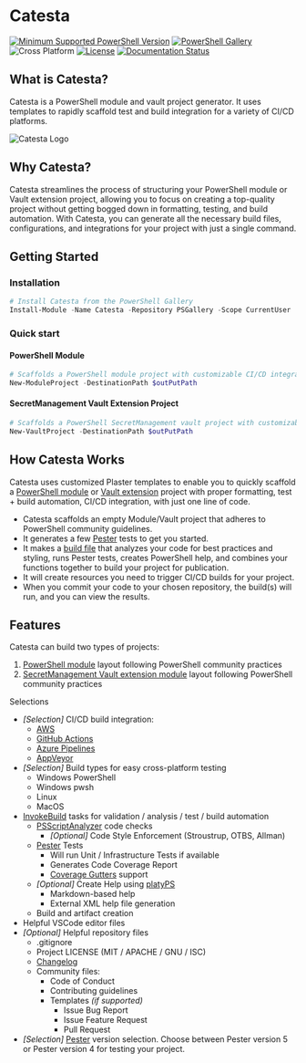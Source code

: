 # Catesta

[![Minimum Supported PowerShell Version](https://img.shields.io/badge/PowerShell-5.1+-purple.svg)](https://github.com/PowerShell/PowerShell) [![PowerShell Gallery][psgallery-img]][psgallery-site] ![Cross Platform](https://img.shields.io/badge/platform-windows%20%7C%20macos%20%7C%20linux-lightgrey) [![License][license-badge]](LICENSE) [![Documentation Status](https://readthedocs.org/projects/rtdtest222222/badge/?version=latest)](https://rtdtest222222.readthedocs.io/en/latest/?badge=latest)

[psgallery-img]:   https://img.shields.io/powershellgallery/dt/Catesta?label=Powershell%20Gallery&logo=powershell
[psgallery-site]:  https://www.powershellgallery.com/packages/Catesta
[license-badge]:   https://img.shields.io/github/license/techthoughts2/Catesta

## What is Catesta?

Catesta is a PowerShell module and vault project generator. It uses templates to rapidly scaffold test and build integration for a variety of CI/CD platforms.

<p align="left">
    <img src="/assets/Catesta.PNG" alt="Catesta Logo" >
</p>

## Why Catesta?

Catesta streamlines the process of structuring your PowerShell module or Vault extension project, allowing you to focus on creating a top-quality project without getting bogged down in formatting, testing, and build automation. With Catesta, you can generate all the necessary build files, configurations, and integrations for your project with just a single command.

## Getting Started

### Installation

```powershell
# Install Catesta from the PowerShell Gallery
Install-Module -Name Catesta -Repository PSGallery -Scope CurrentUser
```

### Quick start

#### PowerShell Module

```powershell
# Scaffolds a PowerShell module project with customizable CI/CD integration options
New-ModuleProject -DestinationPath $outPutPath
```

#### SecretManagement Vault Extension Project

```powershell
# Scaffolds a PowerShell SecretManagement vault project with customizable CI/CD integration options
New-VaultProject -DestinationPath $outPutPath
```

## How Catesta Works

Catesta uses customized Plaster templates to enable you to quickly scaffold a [PowerShell module](https://docs.microsoft.com/powershell/scripting/developer/module/how-to-write-a-powershell-script-module?view=powershell-7) or [Vault extension](https://github.com/PowerShell/SecretManagement) project with proper formatting, test + build automation, CI/CD integration, with just one line of code.

* Catesta scaffolds an empty Module/Vault project that adheres to PowerShell community guidelines.
* It generates a few [Pester](https://github.com/pester/Pester) tests to get you started.
* It makes a [build file](https://github.com/nightroman/Invoke-Build) that analyzes your code for best practices and styling, runs Pester tests, creates PowerShell help, and combines your functions together to build your project for publication.
* It will create resources you need to trigger CI/CD builds for your project.
* When you commit your code to your chosen repository, the build(s) will run, and you can view the results.

## Features

Catesta can build two types of projects:

1. [PowerShell module](https://docs.microsoft.com/powershell/scripting/developer/module/writing-a-windows-powershell-module?view=powershell-7) layout following PowerShell community practices
1. [SecretManagement Vault extension module](https://github.com/PowerShell/SecretManagement) layout following PowerShell community practices

Selections

* *[Selection]* CI/CD build integration:
    * [AWS](https://aws.amazon.com/codebuild/)
    * [GitHub Actions](https://help.github.com/actions)
    * [Azure Pipelines](https://azure.microsoft.com/services/devops/)
    * [AppVeyor](https://www.appveyor.com/)
* *[Selection]* Build types for easy cross-platform testing
    * Windows PowerShell
    * Windows pwsh
    * Linux
    * MacOS
* [InvokeBuild](https://github.com/nightroman/Invoke-Build) tasks for validation / analysis / test / build automation
    * [PSScriptAnalyzer](https://github.com/PowerShell/PSScriptAnalyzer) code checks
        * *[Optional]* Code Style Enforcement (Stroustrup, OTBS, Allman)
    * [Pester](https://github.com/pester/Pester) Tests
        * Will run Unit / Infrastructure Tests if available
        * Generates Code Coverage Report
        * [Coverage Gutters](https://marketplace.visualstudio.com/items?itemName=ryanluker.vscode-coverage-gutters) support
    * *[Optional]* Create Help using [platyPS](https://github.com/PowerShell/platyPS)
        * Markdown-based help
        * External XML help file generation
    * Build and artifact creation
* Helpful VSCode editor files
* *[Optional]* Helpful repository files
    * .gitignore
    * Project LICENSE (MIT / APACHE / GNU / ISC)
    * [Changelog](https://keepachangelog.com/en/1.0.0/)
    * Community files:
        * Code of Conduct
        * Contributing guidelines
        * Templates *(if supported)*
            * Issue Bug Report
            * Issue Feature Request
            * Pull Request
* *[Selection]* [Pester](https://github.com/pester/Pester) version selection. Choose between Pester version 5 or Pester version 4 for testing your project.
